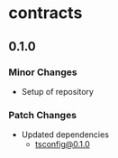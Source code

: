 # contracts

## 0.1.0

### Minor Changes

- Setup of repository

### Patch Changes

- Updated dependencies
  - tsconfig@0.1.0
